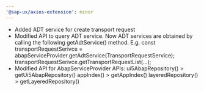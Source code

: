 ```yaml
---
'@sap-ux/axios-extension': minor
---
```


- Added ADT service for create transport request
- Modified API to query ADT service. Now ADT services are obtained by calling the following getAdtService() method. E.g.
    const transportRequestSerivce = abapServiceProvider.getAdtService<TransportRequestService>(TransportRequestService);
    transportRequestSerivce.getTransportRequestList(...);
- Modified API for AbapServiceProvider APIs:
    ui5AbapRepository() > getUi5AbapRepository()
    appIndex() > getAppIndex()
    layeredRepository() > getLayeredRepository()
